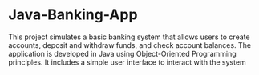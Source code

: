 # Java-Banking-App
This project simulates a basic banking system that allows users to create accounts, deposit and withdraw funds, and check account balances. The application is developed in Java using Object-Oriented Programming principles. It includes a simple user interface to interact with the system
